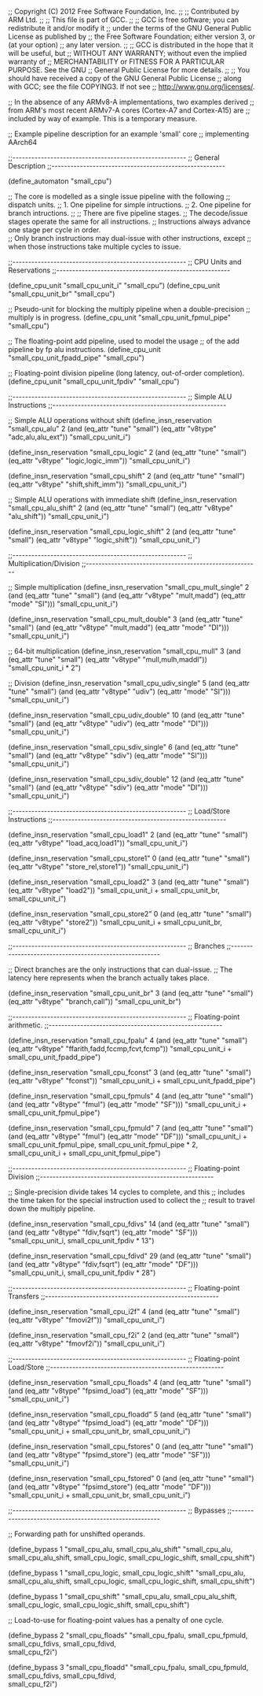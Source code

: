 ;; Copyright (C) 2012 Free Software Foundation, Inc.
;;
;; Contributed by ARM Ltd.
;;
;; This file is part of GCC.
;;
;; GCC is free software; you can redistribute it and/or modify it
;; under the terms of the GNU General Public License as published by
;; the Free Software Foundation; either version 3, or (at your option)
;; any later version.
;;
;; GCC is distributed in the hope that it will be useful, but
;; WITHOUT ANY WARRANTY; without even the implied warranty of
;; MERCHANTABILITY or FITNESS FOR A PARTICULAR PURPOSE.  See the GNU
;; General Public License for more details.
;;
;; You should have received a copy of the GNU General Public License
;; along with GCC; see the file COPYING3.  If not see
;; <http://www.gnu.org/licenses/>.

;; In the absence of any ARMv8-A implementations, two examples derived
;; from ARM's most recent ARMv7-A cores (Cortex-A7 and Cortex-A15) are
;; included by way of example. This is a temporary measure.

;; Example pipeline description for an example 'small' core
;; implementing AArch64

;;-------------------------------------------------------
;; General Description
;;-------------------------------------------------------

(define_automaton "small_cpu")

;; The core is modelled as a single issue pipeline with the following
;; dispatch units.
;; 1. One pipeline for simple intructions.
;; 2. One pipeline for branch intructions.
;;
;; There are five pipeline stages.
;; The decode/issue stages operate the same for all instructions.
;; Instructions always advance one stage per cycle in order.  
;; Only branch instructions may dual-issue with other instructions, except
;; when those instructions take multiple cycles to issue.


;;-------------------------------------------------------
;; CPU Units and Reservations
;;-------------------------------------------------------

(define_cpu_unit "small_cpu_unit_i" "small_cpu")
(define_cpu_unit "small_cpu_unit_br" "small_cpu")

;; Pseudo-unit for blocking the multiply pipeline when a double-precision
;; multiply is in progress.
(define_cpu_unit "small_cpu_unit_fpmul_pipe" "small_cpu")

;; The floating-point add pipeline, used to model the usage
;; of the add pipeline by fp alu instructions.
(define_cpu_unit "small_cpu_unit_fpadd_pipe" "small_cpu")

;; Floating-point division pipeline (long latency, out-of-order completion).
(define_cpu_unit "small_cpu_unit_fpdiv" "small_cpu")


;;-------------------------------------------------------
;; Simple ALU Instructions
;;-------------------------------------------------------

;; Simple ALU operations without shift
(define_insn_reservation "small_cpu_alu" 2
  (and (eq_attr "tune" "small")
       (eq_attr "v8type" "adc,alu,alu_ext"))
  "small_cpu_unit_i")

(define_insn_reservation "small_cpu_logic" 2
  (and (eq_attr "tune" "small")
       (eq_attr "v8type" "logic,logic_imm"))
  "small_cpu_unit_i")

(define_insn_reservation "small_cpu_shift" 2
  (and (eq_attr "tune" "small")
       (eq_attr "v8type" "shift,shift_imm"))
  "small_cpu_unit_i")

;; Simple ALU operations with immediate shift
(define_insn_reservation "small_cpu_alu_shift" 2
  (and (eq_attr "tune" "small")
       (eq_attr "v8type" "alu_shift"))
  "small_cpu_unit_i")

(define_insn_reservation "small_cpu_logic_shift" 2
  (and (eq_attr "tune" "small")
       (eq_attr "v8type" "logic_shift"))
  "small_cpu_unit_i")


;;-------------------------------------------------------
;; Multiplication/Division
;;-------------------------------------------------------

;; Simple multiplication
(define_insn_reservation "small_cpu_mult_single" 2
  (and (eq_attr "tune" "small")
       (and (eq_attr "v8type" "mult,madd") (eq_attr "mode" "SI")))
  "small_cpu_unit_i")

(define_insn_reservation "small_cpu_mult_double" 3
  (and (eq_attr "tune" "small")
       (and (eq_attr "v8type" "mult,madd") (eq_attr "mode" "DI")))
  "small_cpu_unit_i")

;; 64-bit multiplication
(define_insn_reservation "small_cpu_mull" 3
  (and (eq_attr "tune" "small") (eq_attr "v8type" "mull,mulh,maddl"))
  "small_cpu_unit_i * 2")

;; Division
(define_insn_reservation "small_cpu_udiv_single" 5
  (and (eq_attr "tune" "small")
       (and (eq_attr "v8type" "udiv") (eq_attr "mode" "SI")))
  "small_cpu_unit_i")

(define_insn_reservation "small_cpu_udiv_double" 10
  (and (eq_attr "tune" "small")
       (and (eq_attr "v8type" "udiv") (eq_attr "mode" "DI")))
  "small_cpu_unit_i")

(define_insn_reservation "small_cpu_sdiv_single" 6
  (and (eq_attr "tune" "small")
       (and (eq_attr "v8type" "sdiv") (eq_attr "mode" "SI")))
  "small_cpu_unit_i")

(define_insn_reservation "small_cpu_sdiv_double" 12
  (and (eq_attr "tune" "small")
       (and (eq_attr "v8type" "sdiv") (eq_attr "mode" "DI")))
  "small_cpu_unit_i")


;;-------------------------------------------------------
;; Load/Store Instructions
;;-------------------------------------------------------

(define_insn_reservation "small_cpu_load1" 2
  (and (eq_attr "tune" "small")
       (eq_attr "v8type" "load_acq,load1"))
  "small_cpu_unit_i")

(define_insn_reservation "small_cpu_store1" 0
  (and (eq_attr "tune" "small")
       (eq_attr "v8type" "store_rel,store1"))
  "small_cpu_unit_i")

(define_insn_reservation "small_cpu_load2" 3
  (and (eq_attr "tune" "small")
       (eq_attr "v8type" "load2"))
  "small_cpu_unit_i + small_cpu_unit_br, small_cpu_unit_i")

(define_insn_reservation "small_cpu_store2" 0
  (and (eq_attr "tune" "small")
       (eq_attr "v8type" "store2"))
  "small_cpu_unit_i + small_cpu_unit_br, small_cpu_unit_i")


;;-------------------------------------------------------
;; Branches
;;-------------------------------------------------------

;; Direct branches are the only instructions that can dual-issue. 
;; The latency here represents when the branch actually takes place.

(define_insn_reservation "small_cpu_unit_br" 3
  (and (eq_attr "tune" "small")
       (eq_attr "v8type" "branch,call"))
  "small_cpu_unit_br")


;;-------------------------------------------------------
;; Floating-point arithmetic.
;;-------------------------------------------------------

(define_insn_reservation "small_cpu_fpalu" 4
  (and (eq_attr "tune" "small")
       (eq_attr "v8type" "ffarith,fadd,fccmp,fcvt,fcmp"))
  "small_cpu_unit_i + small_cpu_unit_fpadd_pipe")

(define_insn_reservation "small_cpu_fconst" 3
  (and (eq_attr "tune" "small")
       (eq_attr "v8type" "fconst"))
  "small_cpu_unit_i + small_cpu_unit_fpadd_pipe")

(define_insn_reservation "small_cpu_fpmuls" 4
  (and (eq_attr "tune" "small")
       (and (eq_attr "v8type" "fmul") (eq_attr "mode" "SF")))
  "small_cpu_unit_i + small_cpu_unit_fpmul_pipe")

(define_insn_reservation "small_cpu_fpmuld" 7
  (and (eq_attr "tune" "small")
       (and (eq_attr "v8type" "fmul") (eq_attr "mode" "DF")))
  "small_cpu_unit_i + small_cpu_unit_fpmul_pipe, small_cpu_unit_fpmul_pipe * 2,\
   small_cpu_unit_i + small_cpu_unit_fpmul_pipe")


;;-------------------------------------------------------
;; Floating-point Division
;;-------------------------------------------------------

;; Single-precision divide takes 14 cycles to complete, and this
;; includes the time taken for the special instruction used to collect the
;; result to travel down the multiply pipeline.

(define_insn_reservation "small_cpu_fdivs" 14
  (and (eq_attr "tune" "small")
       (and (eq_attr "v8type" "fdiv,fsqrt") (eq_attr "mode" "SF")))
  "small_cpu_unit_i, small_cpu_unit_fpdiv * 13")

(define_insn_reservation "small_cpu_fdivd" 29
  (and (eq_attr "tune" "small")
       (and (eq_attr "v8type" "fdiv,fsqrt") (eq_attr "mode" "DF")))
  "small_cpu_unit_i, small_cpu_unit_fpdiv * 28")


;;-------------------------------------------------------
;; Floating-point Transfers
;;-------------------------------------------------------

(define_insn_reservation "small_cpu_i2f" 4
  (and (eq_attr "tune" "small")
       (eq_attr "v8type" "fmovi2f"))
  "small_cpu_unit_i")

(define_insn_reservation "small_cpu_f2i" 2
  (and (eq_attr "tune" "small")
       (eq_attr "v8type" "fmovf2i"))
  "small_cpu_unit_i")


;;-------------------------------------------------------
;; Floating-point Load/Store
;;-------------------------------------------------------

(define_insn_reservation "small_cpu_floads" 4
  (and (eq_attr "tune" "small")
       (and (eq_attr "v8type" "fpsimd_load") (eq_attr "mode" "SF")))
  "small_cpu_unit_i")

(define_insn_reservation "small_cpu_floadd" 5
  (and (eq_attr "tune" "small")
       (and (eq_attr "v8type" "fpsimd_load") (eq_attr "mode" "DF")))
  "small_cpu_unit_i + small_cpu_unit_br, small_cpu_unit_i")

(define_insn_reservation "small_cpu_fstores" 0
  (and (eq_attr "tune" "small")
       (and (eq_attr "v8type" "fpsimd_store") (eq_attr "mode" "SF")))
  "small_cpu_unit_i")

(define_insn_reservation "small_cpu_fstored" 0
  (and (eq_attr "tune" "small")
       (and (eq_attr "v8type" "fpsimd_store") (eq_attr "mode" "DF")))
  "small_cpu_unit_i + small_cpu_unit_br, small_cpu_unit_i")


;;-------------------------------------------------------
;; Bypasses
;;-------------------------------------------------------

;; Forwarding path for unshifted operands.

(define_bypass 1 "small_cpu_alu, small_cpu_alu_shift" 
  "small_cpu_alu, small_cpu_alu_shift, small_cpu_logic, small_cpu_logic_shift, small_cpu_shift")

(define_bypass 1 "small_cpu_logic, small_cpu_logic_shift" 
  "small_cpu_alu, small_cpu_alu_shift, small_cpu_logic, small_cpu_logic_shift, small_cpu_shift")

(define_bypass 1 "small_cpu_shift" 
  "small_cpu_alu, small_cpu_alu_shift, small_cpu_logic, small_cpu_logic_shift, small_cpu_shift")

;; Load-to-use for floating-point values has a penalty of one cycle.

(define_bypass 2 "small_cpu_floads"
                 "small_cpu_fpalu, small_cpu_fpmuld,\
		  small_cpu_fdivs, small_cpu_fdivd,\
		  small_cpu_f2i")

(define_bypass 3 "small_cpu_floadd"
                 "small_cpu_fpalu, small_cpu_fpmuld,\
		  small_cpu_fdivs, small_cpu_fdivd,\
		  small_cpu_f2i")
